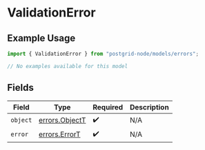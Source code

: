 # ValidationError

## Example Usage

```typescript
import { ValidationError } from "postgrid-node/models/errors";

// No examples available for this model
```

## Fields

| Field                                            | Type                                             | Required                                         | Description                                      |
| ------------------------------------------------ | ------------------------------------------------ | ------------------------------------------------ | ------------------------------------------------ |
| `object`                                         | [errors.ObjectT](../../models/errors/objectt.md) | :heavy_check_mark:                               | N/A                                              |
| `error`                                          | [errors.ErrorT](../../models/errors/errort.md)   | :heavy_check_mark:                               | N/A                                              |